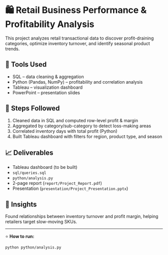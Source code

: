 # 🛍️ Retail Business Performance & Profitability Analysis

This project analyzes retail transactional data to discover profit-draining categories, optimize inventory turnover, and identify seasonal product trends.

## 🚀 Tools Used
- SQL – data cleaning & aggregation  
- Python (Pandas, NumPy) – profitability and correlation analysis  
- Tableau – visualization dashboard  
- PowerPoint – presentation slides  

## 🧩 Steps Followed
1. Cleaned data in SQL and computed row-level profit & margin  
2. Aggregated by category/sub-category to detect loss-making areas  
3. Correlated inventory days with total profit (Python)  
4. Built Tableau dashboard with filters for region, product type, and season  

## 📈 Deliverables
- Tableau dashboard (to be built)
- `sql/queries.sql`
- `python/analysis.py`
- 2-page report (`report/Project_Report.pdf`)
- Presentation (`presentation/Project_Presentation.pptx`)

## 🎯 Insights
Found relationships between inventory turnover and profit margin, helping retailers target slow-moving SKUs.

---
⭐ **How to run:**  
```bash
python python/analysis.py
